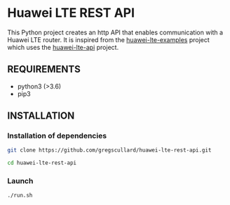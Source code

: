 # Huawei LTE REST API

This Python project creates an http API that enables communication with a Huawei LTE router.
It is inspired from the [huawei-lte-examples](https://github.com/littlejo/huawei-lte-examples) project which uses the [huawei-lte-api](https://github.com/Salamek/huawei-lte-api) project.

## REQUIREMENTS

* python3 (>3.6)
* pip3

## INSTALLATION

### Installation of dependencies

```sh
git clone https://github.com/gregscullard/huawei-lte-rest-api.git
```

```sh
cd huawei-lte-rest-api
```

### Launch

```sh
./run.sh
```
